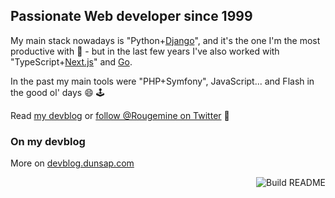 ## Passionate Web developer since 1999

My main stack nowadays is "Python+[Django](https://www.djangoproject.com/)", and it's the one I'm the most productive with :slightly_smiling_face: - 
but in the last few years I've also worked with "TypeScript+[Next.js](https://nextjs.org/)" and [Go](https://go.dev/).

In the past my main tools were "PHP+Symfony", JavaScript... and Flash in the good ol' days :smile: :joystick:  

Read [my devblog](https://devblog.dunsap.com/) or [follow @Rougemine on Twitter](https://twitter.com/Rougemine) :slightly_smiling_face:


### On my devblog
<!-- devblog starts -->
<!-- devblog ends -->
More on [devblog.dunsap.com](https://devblog.dunsap.com/)

<a href="https://github.com/olivierphi/olivierphi/actions"><img src="https://github.com/olivierphi/olivierphi/workflows/Build%20README/badge.svg" align="right" alt="Build README"></a>
